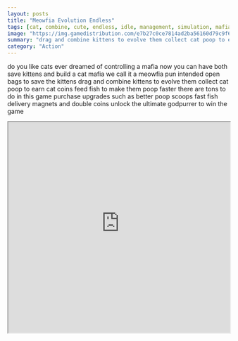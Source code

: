 ```yaml
---
layout: posts
title: "Meowfia Evolution Endless"
tags: [cat, combine, cute, endless, idle, management, simulation, mafia, fuse, free, online, games, oyna, game, free, games, play, play, games]
image: "https://img.gamedistribution.com/e7b27c0ce7814ad2ba56160d79c9f6d9-1280x550.jpeg"
summary: "drag and combine kittens to evolve them collect cat poop to earn cat coins  free online games oyna game free games play play games"
category: "Action"
---
```


do you like cats ever dreamed of controlling a mafia now you can have both save kittens and build a cat mafia we call it a meowfia pun intended open bags to save the kittens drag and combine kittens to evolve them collect cat poop to earn cat coins feed fish to make them poop faster there are tons to do in this game purchase upgrades such as better poop scoops fast fish delivery magnets and double coins unlock the ultimate godpurrer to win the game

<iframe width="100%" height="480px;" src="https://html5.gamedistribution.com/e7b27c0ce7814ad2ba56160d79c9f6d9/"></iframe>